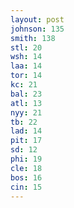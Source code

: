 ```yaml
---
layout: post
johnson: 135
smith: 138
stl: 20
wsh: 14
laa: 14
tor: 14
kc: 21
bal: 23
atl: 13
nyy: 21
tb: 22
lad: 14
pit: 17
sd: 12
phi: 19
cle: 18
bos: 16
cin: 15
---
```

